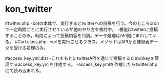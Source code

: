 kon_twitter
===========
#twitter.php
-botの本体で、実行するとtwitterへの投稿を行う。今のところcronで一定時間ごとに実行させているが他のやり方を検討中。
-機能はtwitterに投稿することのみ。時間によって投稿内容を判別。データ処理はAPI側にまわしている。
#Curl.class.php
-curlを実行させるクラス。メソッドはAPIから練習表データを受ける処理のみ。

#access_key.yml.dist
-これをもとにtwitterAPIを通じて投稿するためのkeyを管理するaccess_key.ymlを作成する。
-access_key.ymlを作成したらtwitter.phpにて読み込まれる。
